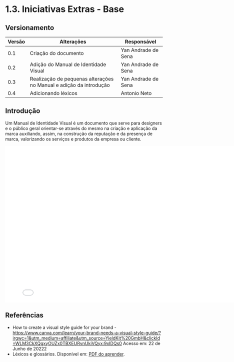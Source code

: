# 1.3. Iniciativas Extras - Base

## Versionamento

| Versão | Alterações  | Responsável |                              
| ------ | ------- | --------------- |
| 0.1    | Criação do documento | Yan Andrade de Sena |
| 0.2    | Adição do Manual de Identidade Visual | Yan Andrade de Sena |
| 0.3    | Realização de pequenas alterações no Manual e adição da introdução | Yan Andrade de Sena |
| 0.4 | Adicionando léxicos | Antonio Neto|

## Introdução

Um Manual de Identidade Visual é um documento que serve para designers e o público geral orientar-se através do mesmo na criação e aplicação da marca auxiliando, assim, na construção da reputação e da presença de marca, valorizando os serviços e produtos da empresa ou cliente.

<embed src="./imgs/Manual_de_Identidade_Visual.pdf" width="800px" height="500px" />

## Referências

- How to create a visual style guide for your brand - https://www.canva.com/learn/your-brand-needs-a-visual-style-guide/?irgwc=1&utm_medium=affiliate&utm_source=YieldKit%20GmbH&clickId=WLM3CkXQgxyOUZx0TBXEURvnUkiVQyx:9xIDQs0 Acesso em: 22 de Junho de 20222
- Léxicos e glossários. Disponível em: [PDF do aprender](https://aprender3.unb.br/pluginfile.php/2083398/mod_label/intro/Arquitetura%20e%20Desenho%20de%20software%20-%20Aula%20Projeto-DSW%20-%20Profa.%20Milene.pdf).